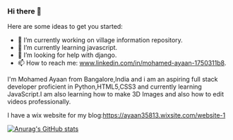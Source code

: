 ### Hi there 👋


Here are some ideas to get you started:

- 🔭 I’m currently working on village information repository.
- 🌱 I’m currently learning javascript.
- 🤔 I’m looking for help with django.
- 📫 How to reach me: www.linkedin.com/in/mohamed-ayaan-1750311b8.

I'm Mohamed Ayaan from Bangalore,India and i am an aspiring full stack developer proficient in Python,HTML5,CSS3 and currently learning JavaScript.I am also learning how to make 3D Images and also how to edit videos professionally.

I have a wix website for my blog:https://ayaan35813.wixsite.com/website-1

[![Anurag's GitHub stats](https://github-readme-stats.vercel.app/api?username=Mohamed-Ayaan358)](https://github.com/anuraghazra/github-readme-stats)

